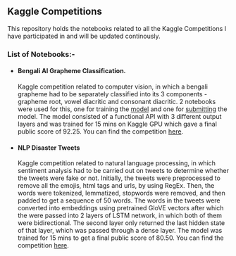 ## Kaggle Competitions
This repository holds the notebooks related to all the Kaggle Competitions I have participated in and will be updated continously. 

### List of Notebooks:-
- #### Bengali AI Grapheme Classification. 
  Kaggle competition related to computer vision, in which a bengali grapheme had to be separately classified into its 3 components - grapheme root, vowel diacritic and consonant    diacritic. 2 notebooks were used for this, one for training the [model](https://github.com/Terabyte17/Kaggle-Competitions/blob/master/Grapheme%20Classification%20Model.ipynb) and one for [submitting](https://github.com/Terabyte17/Kaggle-Competitions/blob/master/Bengali%20AI%20Grapheme%20Classification.ipynb) the model. The model consisted of a functional API with 3 different output layers and was trained for 15 mins on Kaggle GPU which gave a final public score of 92.25. You can find the competition [here](https://www.kaggle.com/c/bengaliai-cv19).
  
- #### NLP Disaster Tweets
  Kaggle competition related to natural language processing, in which sentiment analysis had to be carried out on tweets to determine whether the tweets were fake or not. Initially, the tweets were preprocessed to remove all the emojis, html tags and urls, by using RegEx. Then, the words were tokenized, lemmatized, stopwords were removed, and then padded to get a sequence of 50 words. The words in the tweets were converted into embeddings using pretrained GloVE vectors after which the were passed into 2 layers of LSTM network, in which both of them were bidirectional. The second layer only returned the last hidden state of that layer, which was passed through a dense layer. The model was trained for 15 mins to get a final public score of 80.50. You can find the competition [here](https://www.kaggle.com/c/nlp-getting-started).  
